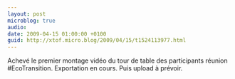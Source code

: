 ```yaml
---
layout: post
microblog: true
audio: 
date: 2009-04-15 01:00:00 +0100
guid: http://xtof.micro.blog/2009/04/15/t1524113977.html
---
```

Achevé le premier montage vidéo du tour de table des participants réunion #EcoTransition. Exportation en cours. Puis upload à prévoir.
